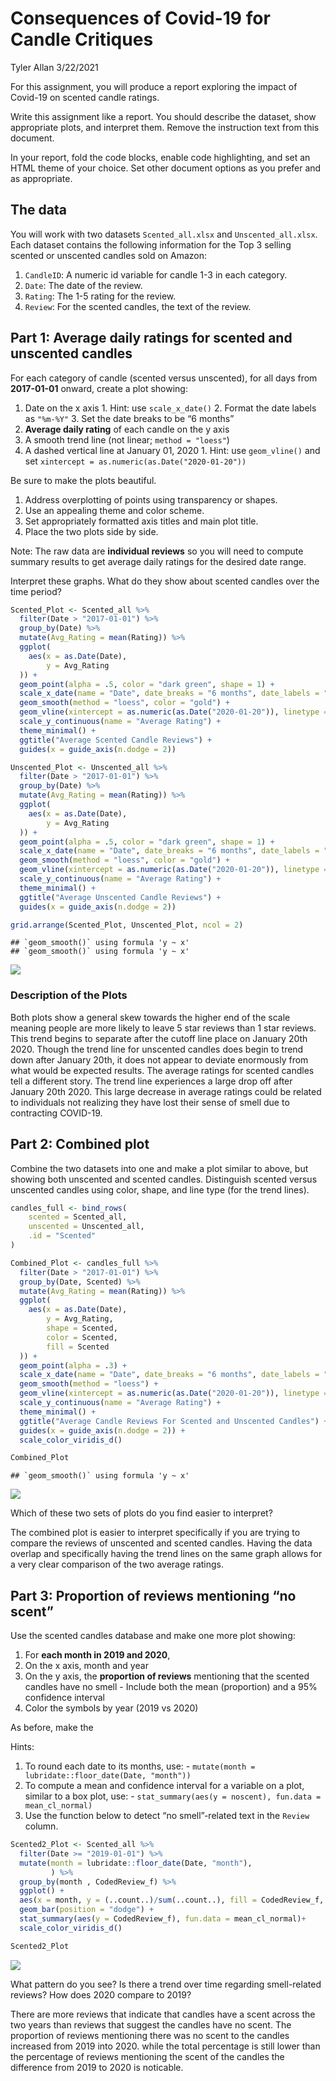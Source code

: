 Consequences of Covid-19 for Candle Critiques
================
Tyler Allan
3/22/2021

For this assignment, you will produce a report exploring the impact of
Covid-19 on scented candle ratings.

Write this assignment like a report. You should describe the dataset,
show appropriate plots, and interpret them. Remove the instruction text
from this document.

In your report, fold the code blocks, enable code highlighting, and set
an HTML theme of your choice. Set other document options as you prefer
and as appropriate.

## The data

You will work with two datasets `Scented_all.xlsx` and
`Unscented_all.xlsx`. Each dataset contains the following information
for the Top 3 selling scented or unscented candles sold on Amazon:

1.  `CandleID`: A numeric id variable for candle 1-3 in each category.
2.  `Date`: The date of the review.
3.  `Rating`: The 1-5 rating for the review.
4.  `Review`: For the scented candles, the text of the review.

## Part 1: Average daily ratings for scented and unscented candles

For each category of candle (scented versus unscented), for all days
from **2017-01-01** onward, create a plot showing:

1.  Date on the x axis 1. Hint: use `scale_x_date()` 2. Format the date
    labels as `"%m-%Y"` 3. Set the date breaks to be “6 months”
2.  **Average daily rating** of each candle on the y axis
3.  A smooth trend line (not linear; `method = "loess"`)
4.  A dashed vertical line at January 01, 2020 1. Hint: use
    `geom_vline()` and set
    `xintercept = as.numeric(as.Date("2020-01-20"))`

Be sure to make the plots beautiful.

1.  Address overplotting of points using transparency or shapes.
2.  Use an appealing theme and color scheme.
3.  Set appropriately formatted axis titles and main plot title.
4.  Place the two plots side by side.

Note: The raw data are **individual reviews** so you will need to
compute summary results to get average daily ratings for the desired
date range.

Interpret these graphs. What do they show about scented candles over the
time period?

``` r
Scented_Plot <- Scented_all %>%
  filter(Date > "2017-01-01") %>%
  group_by(Date) %>% 
  mutate(Avg_Rating = mean(Rating)) %>% 
  ggplot(
    aes(x = as.Date(Date),
        y = Avg_Rating
  )) + 
  geom_point(alpha = .5, color = "dark green", shape = 1) +
  scale_x_date(name = "Date", date_breaks = "6 months", date_labels = "%m-%Y") +
  geom_smooth(method = "loess", color = "gold") +
  geom_vline(xintercept = as.numeric(as.Date("2020-01-20")), linetype = "dashed") +
  scale_y_continuous(name = "Average Rating") +
  theme_minimal() +
  ggtitle("Average Scented Candle Reviews") + 
  guides(x = guide_axis(n.dodge = 2))

Unscented_Plot <- Unscented_all %>%
  filter(Date > "2017-01-01") %>%
  group_by(Date) %>% 
  mutate(Avg_Rating = mean(Rating)) %>% 
  ggplot(
    aes(x = as.Date(Date),
        y = Avg_Rating
  )) + 
  geom_point(alpha = .5, color = "dark green", shape = 1) +
  scale_x_date(name = "Date", date_breaks = "6 months", date_labels = "%m-%Y") +
  geom_smooth(method = "loess", color = "gold") +
  geom_vline(xintercept = as.numeric(as.Date("2020-01-20")), linetype = "dashed") + 
  scale_y_continuous(name = "Average Rating") + 
  theme_minimal() +
  ggtitle("Average Unscented Candle Reviews") +
  guides(x = guide_axis(n.dodge = 2))

grid.arrange(Scented_Plot, Unscented_Plot, ncol = 2)
```

    ## `geom_smooth()` using formula 'y ~ x'
    ## `geom_smooth()` using formula 'y ~ x'

![](hw05_files/figure-gfm/unnamed-chunk-1-1.png)<!-- -->

### Description of the Plots

Both plots show a general skew towards the higher end of the scale
meaning people are more likely to leave 5 star reviews than 1 star
reviews. This trend begins to separate after the cutoff line place on
January 20th 2020. Though the trend line for unscented candles does
begin to trend down after January 20th, it does not appear to deviate
enormously from what would be expected results. The average ratings for
scented candles tell a different story. The trend line experiences a
large drop off after January 20th 2020. This large decrease in average
ratings could be related to individuals not realizing they have lost
their sense of smell due to contracting COVID-19.

## Part 2: Combined plot

Combine the two datasets into one and make a plot similar to above, but
showing both unscented and scented candles. Distinguish scented versus
unscented candles using color, shape, and line type (for the trend
lines).

``` r
candles_full <- bind_rows(
    scented = Scented_all, 
    unscented = Unscented_all, 
    .id = "Scented"
)
```

``` r
Combined_Plot <- candles_full %>%
  filter(Date > "2017-01-01") %>%
  group_by(Date, Scented) %>% 
  mutate(Avg_Rating = mean(Rating)) %>% 
  ggplot(
    aes(x = as.Date(Date),
        y = Avg_Rating,
        shape = Scented,
        color = Scented,
        fill = Scented
  )) + 
  geom_point(alpha = .3) +
  scale_x_date(name = "Date", date_breaks = "6 months", date_labels = "%m-%Y") +
  geom_smooth(method = "loess") +
  geom_vline(xintercept = as.numeric(as.Date("2020-01-20")), linetype = "dashed") +
  scale_y_continuous(name = "Average Rating") +
  theme_minimal() +
  ggtitle("Average Candle Reviews For Scented and Unscented Candles") + 
  guides(x = guide_axis(n.dodge = 2)) + 
  scale_color_viridis_d()

Combined_Plot
```

    ## `geom_smooth()` using formula 'y ~ x'

![](hw05_files/figure-gfm/unnamed-chunk-2-1.png)<!-- -->

Which of these two sets of plots do you find easier to interpret?

The combined plot is easier to interpret specifically if you are trying
to compare the reviews of unscented and scented candles. Having the data
overlap and specifically having the trend lines on the same graph allows
for a very clear comparison of the two average ratings.

## Part 3: Proportion of reviews mentioning “no scent”

Use the scented candles database and make one more plot showing:

1.  For **each month in 2019 and 2020**,
2.  On the x axis, month and year
3.  On the y axis, the **proportion of reviews** mentioning that the
    scented candles have no smell - Include both the mean (proportion)
    and a 95% confidence interval
4.  Color the symbols by year (2019 vs 2020)

As before, make the

Hints:

1.  To round each date to its months, use: -
    `mutate(month = lubridate::floor_date(Date, "month"))`
2.  To compute a mean and confidence interval for a variable on a plot,
    similar to a box plot, use: -
    `stat_summary(aes(y = noscent), fun.data = mean_cl_normal)`
3.  Use the function below to detect “no smell”-related text in the
    `Review` column.

``` r
Scented2_Plot <- Scented_all %>%
  filter(Date >= "2019-01-01") %>%
  mutate(month = lubridate::floor_date(Date, "month"),
         ) %>% 
  group_by(month , CodedReview_f) %>% 
  ggplot() +
  aes(x = month, y = (..count..)/sum(..count..), fill = CodedReview_f, color = month) +
  geom_bar(position = "dodge") +
  stat_summary(aes(y = CodedReview_f), fun.data = mean_cl_normal)+
  scale_color_viridis_d()

Scented2_Plot
```

![](hw05_files/figure-gfm/unnamed-chunk-3-1.png)<!-- -->

What pattern do you see? Is there a trend over time regarding
smell-related reviews? How does 2020 compare to 2019?

There are more reviews that indicate that candles have a scent across
the two years than reviews that suggest the candles have no scent. The
proportion of reviews mentioning there was no scent to the candles
increased from 2019 into 2020. while the total percentage is still lower
than the percentage of reviews mentioning the scent of the candles the
difference from 2019 to 2020 is noticable.
